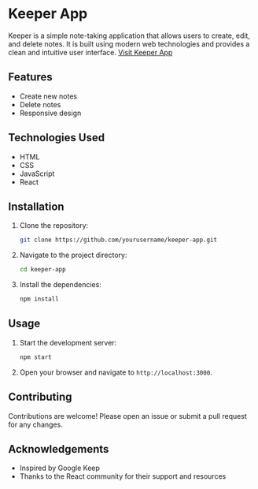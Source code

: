 # Keeper App

Keeper is a simple note-taking application that allows users to create, edit, and delete notes. It is built using modern web technologies and provides a clean and intuitive user interface.
[Visit Keeper App](https://codesandbox.io/p/sandbox/keeper-app-8tq8tx)


## Features

- Create new notes
- Delete notes
- Responsive design

## Technologies Used

- HTML
- CSS
- JavaScript
- React

## Installation

1. Clone the repository:
    ```bash
    git clone https://github.com/yourusername/keeper-app.git
    ```
2. Navigate to the project directory:
    ```bash
    cd keeper-app
    ```
3. Install the dependencies:
    ```bash
    npm install
    ```

## Usage

1. Start the development server:
    ```bash
    npm start
    ```
2. Open your browser and navigate to `http://localhost:3000`.

## Contributing

Contributions are welcome! Please open an issue or submit a pull request for any changes.

## Acknowledgements

- Inspired by Google Keep
- Thanks to the React community for their support and resources
